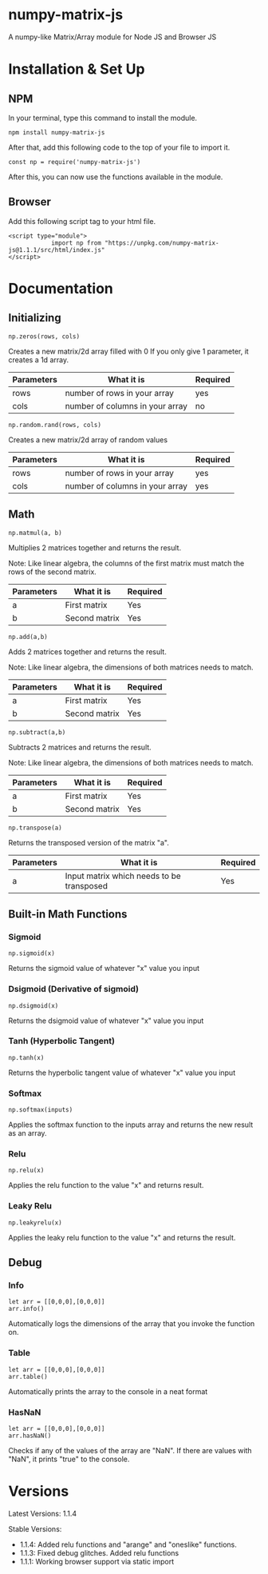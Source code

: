# numpy-matrix-js

A numpy-like Matrix/Array module for Node JS and Browser JS



# Installation & Set Up


## NPM
In your terminal, type this command to install the module.

```
npm install numpy-matrix-js
```

After that, add this following code to the top of your file to import it.

```
const np = require('numpy-matrix-js')
```

After this, you can now use the functions available in the module.


## Browser

Add this following script tag to your html file.

```
<script type="module">
            import np from "https://unpkg.com/numpy-matrix-js@1.1.1/src/html/index.js"
</script>
```


# Documentation



## Initializing


```np.zeros(rows, cols)```

Creates a new matrix/2d array filled with 0
If you only give 1 parameter, it creates a 1d array.

Parameters   |   What it is   | Required
-------------|----------------|----------
rows         |  number of rows in your array | yes
cols         |  number of columns in your array | no


```np.random.rand(rows, cols)```

Creates a new matrix/2d array of random values

Parameters   |   What it is   | Required
-------------|----------------|----------
rows         |  number of rows in your array | yes
cols         |  number of columns in your array | yes

## Math

```np.matmul(a, b)```

Multiplies 2 matrices together and returns the result.

Note: Like linear algebra, the columns of the first matrix must match the rows of the second matrix.

Parameters    | What it is    | Required
--------------|---------------|----------
a             | First matrix  | Yes
b             | Second matrix | Yes


```np.add(a,b)```

Adds 2 matrices together and returns the result.

Note: Like linear algebra, the dimensions of both matrices needs to match.

Parameters   | What it is    | Required
-------------|---------------|---------
a            | First matrix  | Yes
b            | Second matrix | Yes


```np.subtract(a,b)```

Subtracts 2 matrices and returns the result.

Note: Like linear algebra, the dimensions of both matrices needs to match.

Parameters   | What it is    | Required
-------------|---------------|---------
a            | First matrix  | Yes
b            | Second matrix | Yes

```np.transpose(a)```

Returns the transposed version of the matrix "a".


Parameters   | What it is    | Required
-------------|---------------|---------
a            | Input matrix which needs to be transposed  | Yes





## Built-in Math Functions

### Sigmoid

```np.sigmoid(x)```

Returns the sigmoid value of whatever "x" value you input

### Dsigmoid (Derivative of sigmoid)

```np.dsigmoid(x)```

Returns the dsigmoid value of whatever "x" value you input

### Tanh (Hyperbolic Tangent)

```np.tanh(x)```

Returns the hyperbolic tangent value of whatever "x" value you input

### Softmax

```np.softmax(inputs)```

Applies the softmax function to the inputs array and returns the new result as an array.

### Relu

```np.relu(x)```

Applies the relu function to the value "x" and returns result.

### Leaky Relu

```np.leakyrelu(x)```

Applies the leaky relu function to the value "x" and returns the result.


## Debug

### Info

```
let arr = [[0,0,0],[0,0,0]]
arr.info()
```

Automatically logs the dimensions of the array that you invoke the function on.


### Table

```
let arr = [[0,0,0],[0,0,0]]
arr.table()
```

Automatically prints the array to the console in a neat format

### HasNaN

```
let arr = [[0,0,0],[0,0,0]]
arr.hasNaN()
```

Checks if any of the values of the array are "NaN". If there are values with "NaN", it prints "true" to the console.




# Versions

Latest Versions: 1.1.4

Stable Versions:
- 1.1.4: Added relu functions and "arange" and "oneslike" functions.
- 1.1.3: Fixed debug glitches. Added relu functions
- 1.1.1: Working browser support via static import
